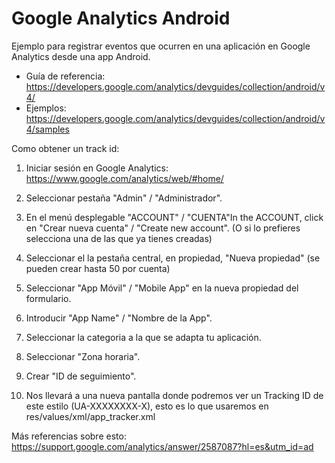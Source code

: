 # Google Analytics Android
Ejemplo para registrar eventos que ocurren en una aplicación en Google Analytics desde una app Android.

* Guía de referencia: https://developers.google.com/analytics/devguides/collection/android/v4/
* Ejemplos: https://developers.google.com/analytics/devguides/collection/android/v4/samples

Como obtener un track id:

1. Iniciar sesión en Google Analytics: https://www.google.com/analytics/web/#home/

2. Seleccionar pestaña "Admin" / "Administrador".

3. En el menú desplegable "ACCOUNT" / "CUENTA"In the ACCOUNT, click en "Crear nueva cuenta" / "Create new account". (O si lo prefieres selecciona una de las que ya tienes creadas)

4. Seleccionar el la pestaña central, en propiedad, "Nueva propiedad" (se pueden crear hasta 50 por cuenta)

5. Seleccionar "App Móvil" / "Mobile App" en la nueva propiedad del formulario.

6. Introducir "App Name" / "Nombre de la App".

7. Seleccionar la categoria a la que se adapta tu aplicación.

8. Seleccionar "Zona horaria".

9. Crear "ID de seguimiento".

10. Nos llevará a una nueva pantalla donde podremos ver un Tracking ID de este estilo (UA-XXXXXXXX-X), esto es lo que usaremos en res/values/xml/app_tracker.xml

Más referencias sobre esto: https://support.google.com/analytics/answer/2587087?hl=es&utm_id=ad


